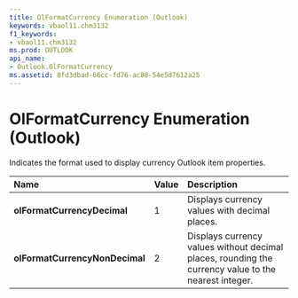 ```yaml
---
title: OlFormatCurrency Enumeration (Outlook)
keywords: vbaol11.chm3132
f1_keywords:
- vbaol11.chm3132
ms.prod: OUTLOOK
api_name:
- Outlook.OlFormatCurrency
ms.assetid: 8fd3dbad-66cc-fd76-ac88-54e5d7612a25
---
```



# OlFormatCurrency Enumeration (Outlook)

Indicates the format used to display currency Outlook item properties.



|**Name**|**Value**|**Description**|
|:-----|:-----|:-----|
| **olFormatCurrencyDecimal**|1|Displays currency values with decimal places.|
| **olFormatCurrencyNonDecimal**|2|Displays currency values without decimal places, rounding the currency value to the nearest integer.|

